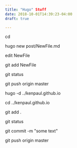 ```yaml
---
title: "Hugo" Stuff
date: 2018-10-01T14:39:23-04:00
draft: true

---
```


cd <hugo site dir like kpblog>

hugo new post/NewFile.md

edit NewFile

git add NewFile

git status

git push origin master

hugo -d ../kenpaul.github.io

cd ../kenpaul.github.io

git add .

git status

git commit -m "some text"

git push origin master

